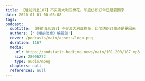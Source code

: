 ```yaml
---
title: 【睡前消息187】不买澳大利亚棉花，印度纺织订单还是要回来
date: 2020-01-01 00:03:08
tags:
podcast:
  subtitle: 【睡前消息187】不买澳大利亚棉花，印度纺织订单还是要回来
  authors: ['《睡前消息》编辑部']
  cover: /podcasts/main/assets/logo.png
  duration: 1167
  media:
    url: https://podstatic.bedtime.news/main/101-200/187.mp3
    size: 28006272
    type: audio/mpeg
  chapters: null
  references: null
---
```

